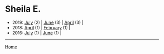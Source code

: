 # Sheila E.

  * 2019: 
      [July](./sheila-e-2019-07.md) (2) | 
      [June](./sheila-e-2019-06.md) (3) | 
      [April](./sheila-e-2019-04.md) (3) | 
  * 2018: 
      [April](./sheila-e-2018-04.md) (1) | 
      [February](./sheila-e-2018-02.md) (1) | 
  * 2016: 
      [July](./sheila-e-2016-07.md) (1) | 
      [June](./sheila-e-2016-06.md) (1) | 

----

[Home](../)
